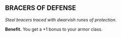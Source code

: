 ## BRACERS OF DEFENSE

_Steel bracers traced with dwarvish runes of protection._

**Benefit.** You get a +1 bonus to your armor class.

